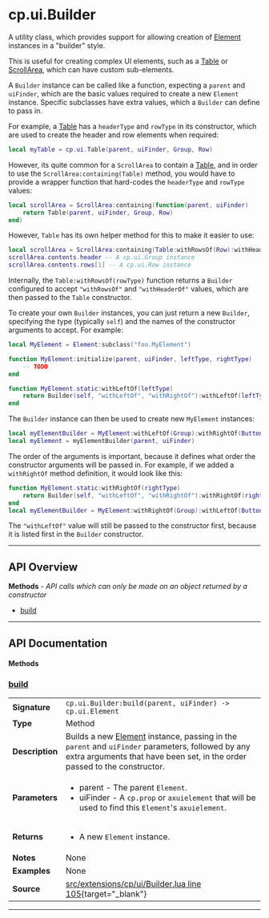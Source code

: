 # cp.ui.Builder

A utility class, which provides support for allowing creation of [Element](cp.ui.Element.md) instances in a "builder" style.

This is useful for creating complex UI elements, such as a [Table](cp.ui.Table.md) or [ScrollArea](cp.ui.ScrollArea.md),
which can have custom sub-elements.

A `Builder` instance can be called like a function, expecting a `parent` and `uiFinder`, which are the basic values required
to create a new `Element` instance. Specific subclasses have extra values, which a `Builder` can define to pass in.

For example, a [Table](cp.ui.Table.md) has a `headerType` and `rowType` in its constructor, which are used to create the
header and row elements when required:

```lua
local myTable = cp.ui.Table(parent, uiFinder, Group, Row)
```

However, its quite common for a `ScrollArea` to contain a [Table](cp.ui.Table.md), and in order to use the `ScrollArea:containing(Table)`
method, you would have to provide a wrapper function that hard-codes the `headerType` and `rowType` values:

```lua
local scrollArea = ScrollArea:containing(function(parent, uiFinder)
    return Table(parent, uiFinder, Group, Row)
end)
```

However, `Table` has its own helper method for this to make it easier to use:

```lua
local scrollArea = ScrollArea:containing(Table:withRowsOf(Row):withHeaderOf(Group))
scrollArea.contents.header -- A cp.ui.Group instance
scrollArea.contents.rows[1] -- A cp.ui.Row instance
```

Internally, the `Table:withRowsOf(rowType)` function returns a `Builder` configured to accept `"withRowsOf"` and `"withHeaderOf"`
values, which are then passed to the `Table` constructor.

To create your own `Builder` instances, you can just return a new `Builder`, specifying the type (typically `self`) and the names
of the constructor arguments to accept. For example:

```lua
local MyElement = Element:subclass("foo.MyElement")

function MyElement:initialize(parent, uiFinder, leftType, rightType)
    -- TODO
end

function MyElement.static:withLeftOf(leftType)
    return Builder(self, "withLeftOf", "withRightOf"):withLeftOf(leftType)
end
```

The `Builder` instance can then be used to create new `MyElement` instances:

```lua
local myElementBuilder = MyElement:withLeftOf(Group):withRightOf(Button)
local myElement = myElementBuilder(parent, uiFinder)
```

The order of the arguments is important, because it defines what order the constructor arguments will be passed in.
For example, if we added a `withRightOf` method definition, it would look like this:

```lua
function MyElement.static:withRightOf(rightType)
    return Builder(self, "withLeftOf", "withRightOf"):withRightOf(rightType)
end
local myElementBuilder = MyElement:withRightOf(Group):withLeftOf(Button)
```

The `"withLeftOf"` value will still be passed to the constructor first, because it is listed first in the `Builder` constructor.

---

## API Overview
**Methods** - _API calls which can only be made on an object returned by a constructor_
 * [build](#build)


---

## API Documentation

#### Methods


### [build](#build)

|                                             |                                                                                     |
| --------------------------------------------|-------------------------------------------------------------------------------------|
| **Signature**                               | `cp.ui.Builder:build(parent, uiFinder) -> cp.ui.Element`                                                                    |
| **Type**                                    | Method                                                                     |
| **Description**                             | Builds a new [Element](cp.ui.Element.md) instance, passing in the `parent` and `uiFinder` parameters, followed by any extra arguments that have been set, in the order passed to the constructor.                                                                     |
| **Parameters**                              | <ul><li>parent - The parent `Element`.</li><li>uiFinder - A `cp.prop` or `axuielement` that will be used to find this `Element`'s `axuielement`.</li></ul> |
| **Returns**                                 | <ul><li>A new `Element` instance.</li></ul>          |
| **Notes**                                   | None |
| **Examples**                                | None |
| **Source**                                  | [src/extensions/cp/ui/Builder.lua line 105](https://github.com/CommandPost/CommandPost/blob/develop/src/extensions/cp/ui/Builder.lua#L105){target="_blank"} |

---

